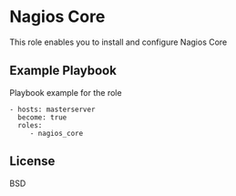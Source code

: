 Nagios Core
=========

This role enables you to install and configure Nagios Core

Example Playbook
----------------

Playbook example for the role

    - hosts: masterserver
      become: true
      roles:
         - nagios_core

License
-------

BSD